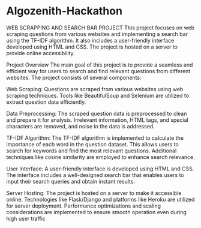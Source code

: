 # Algozenith-Hackathon
WEB SCRAPPING AND SEARCH BAR PROJECT
This project focuses on web scraping questions from various websites and implementing a search bar using the TF-IDF algorithm. It also includes a user-friendly interface developed using HTML and CSS. The project is hosted on a server to provide online accessibility.

Project Overview
The main goal of this project is to provide a seamless and efficient way for users to search and find relevant questions from different websites. The project consists of several components:

Web Scraping: Questions are scraped from various websites using web scraping techniques. Tools like BeautifulSoup and Selenium are utilized to extract question data efficiently.

Data Preprocessing: The scraped question data is preprocessed to clean and prepare it for analysis. Irrelevant information, HTML tags, and special characters are removed, and noise in the data is addressed.

TF-IDF Algorithm: The TF-IDF algorithm is implemented to calculate the importance of each word in the question dataset. This allows users to search for keywords and find the most relevant questions. Additional techniques like cosine similarity are employed to enhance search relevance.

User Interface: A user-friendly interface is developed using HTML and CSS. The interface includes a well-designed search bar that enables users to input their search queries and obtain instant results.

Server Hosting: The project is hosted on a server to make it accessible online. Technologies like Flask/Django and platforms like Heroku are utilized for server deployment. Performance optimizations and scaling considerations are implemented to ensure smooth operation even during high user traffic
